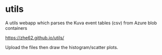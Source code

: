 
# utils

A utils webapp which parses the Kuva event tables (csv) from Azure blob containers

https://zhe62.github.io/utils/

Upload the files then draw the histogram/scatter plots.
